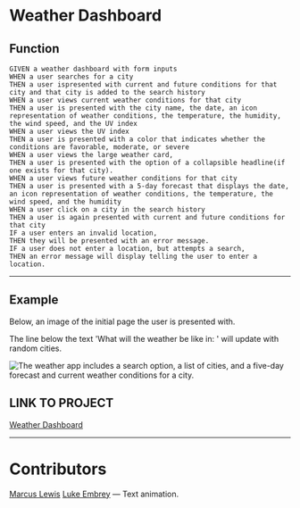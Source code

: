 # Weather Dashboard

## Function

``` 
GIVEN a weather dashboard with form inputs
WHEN a user searches for a city
THEN a user ispresented with current and future conditions for that city and that city is added to the search history
WHEN a user views current weather conditions for that city
THEN a user is presented with the city name, the date, an icon representation of weather conditions, the temperature, the humidity, the wind speed, and the UV index
WHEN a user views the UV index
THEN a user is presented with a color that indicates whether the conditions are favorable, moderate, or severe
WHEN a user views the large weather card,
THEN a user is presented with the option of a collapsible headline(if one exists for that city).
WHEN a user views future weather conditions for that city
THEN a user is presented with a 5-day forecast that displays the date, an icon representation of weather conditions, the temperature, the wind speed, and the humidity
WHEN a user click on a city in the search history
THEN a user is again presented with current and future conditions for that city
IF a user enters an invalid location,
THEN they will be presented with an error message.
IF a user does not enter a location, but attempts a search,
THEN an error message will display telling the user to enter a location.
```
- - -

## Example

Below, an image of the initial page the user is presented with.

The line below the text 'What will the weather be like in: ' will update with random cities.

![The weather app includes a search option, a list of cities, and a five-day forecast and current weather conditions for a city.](https://i.imgur.com/ArlRbfB.png)

## LINK TO PROJECT

[Weather Dashboard](https://lewisemarcus.github.io/WeatherDashboard/)

- - - 

# Contributors

[Marcus Lewis](https://github.com/lewisemarcus)
[Luke Embrey](https://github.com/embluk) — Text animation.